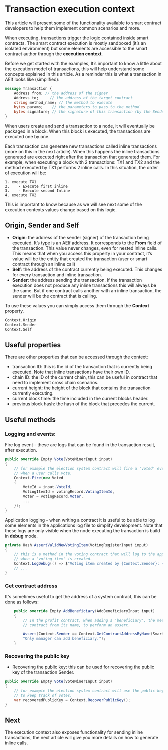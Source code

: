 # Transaction execution context

This article will present some of the functionality available to smart contract developers to help them implement common scenarios and more.

When executing, transactions trigger the logic contained inside smart contracts. The smart contract execution is mostly sandboxed (it’s an isolated environment) but some elements are accessible to the smart contract author through the **execution context**. 

Before we get started with the examples, It’s important to know a little about the execution model of transactions, this will help understand some concepts explained in this article. As a reminder this is what a transaction in AElf looks like (simplified):

```protobuf
message Transaction {
    Address from; // the address of the signer
    Address to;     // the address of the target contract 
    string method_name; // the method to execute
    bytes params;    // the parameters to pass to the method 
    bytes signature; // the signature of this transaction (by the Sender)
}
```

When users create and send a transaction to a node, it will eventually be packaged in a block. When this block is executed, the transactions are executed one by one. 

Each transaction can generate new transactions called inline transactions (more on this in the next article). When this happens the inline transactions generated are executed right after the transaction that generated them. For example, when executing a block with 2 transactions: TX1 and TX2 and the method executed by TX1 performs 2 inline calls. In this situation, the order of execution will be:

```
1. execute TX1 
2.    - Execute first inline 
3.    - Execute second Inline 
4. execute TX2 
```

This is important to know because as we will see next some of the execution contexts values change based on this logic.

## Origin, Sender and Self

- **Origin**: the address of the sender (signer) of the transaction being executed. It’s type is an AElf address. It corresponds to the **From** field of the transaction. This value never changes, even for nested inline calls. This means that when you access this property in your contract, it’s value will be the entity that created the transaction (user or smart contract through an inline call) 
- **Self**: the address of the contract currently being executed. This changes for every transaction and inline transaction.
- **Sender**: the address sending the transaction. If the transaction execution does not produce any inline transactions this will always be the same. But if one contract calls another with an inline transaction, the sender will be the contract that is calling.

To use these values you can simply access them through the **Context** property.

```protobuf
Context.Origin
Context.Sender
Context.Self
```

## Useful properties

There are other properties that can be accessed through the context:
- transaction ID: this is the id of the transaction that is currently being executed. Note that inline transactions have their own ID.
- chain ID: the ID of the current chain, this can be useful in contract that need to implement cross chain scenarios.
- current height: the height of the block that contains the transaction currently executing.
- current block time: the time included in the current blocks header.
- previous block hash: the hash of the block that precedes the current.

## Useful methods

### Logging and events: 

Fire log event - these are logs that can be found in the transaction result, after execution. 

```csharp
public override Empty Vote(VoteMinerInput input)
{
    // for example the election system contract will fire a 'voted' event 
    // when a user calls vote.
    Context.Fire(new Voted
    {
        VoteId = input.VoteId,
        VotingItemId = votingRecord.VotingItemId,
        Voter = votingRecord.Voter,
        ...
    });
}
```

Application logging - when writing a contract it is useful to be able to log some elements in the applications log file to simplify development. Note that these logs are only visible when the node executing the transaction is build in **debug** mode.

```csharp
private Hash AssertValidNewVotingItem(VotingRegisterInput input)
{
    // this is a method in the voting contract that will log to the applications log file
    // when a 'voting item' is created. 
    Context.LogDebug(() => $"Voting item created by {Context.Sender}: {votingItemId.ToHex()}");
    // ...
}
```

### Get contract address

It's sometimes useful to get the address of a system contract, this can be done as follows:

```csharp
    public override Empty AddBeneficiary(AddBeneficiaryInput input)
    {
        // In the profit contract, when adding a 'beneficiary', the method will get the address of the token holder 
        // contract from its name, to perform an assert.

        Assert(Context.Sender == Context.GetContractAddressByName(SmartContractConstants.TokenHolderContractSystemName),
        "Only manager can add beneficiary.");
    }
```

### Recovering the public key

- Recovering the public key: this can be used for recovering the public key of the transaction Sender.

```csharp
public override Empty Vote(VoteMinerInput input)
{
    // for example the election system contract will use the public key of the sender
    // to keep track of votes.
    var recoveredPublicKey = Context.RecoverPublicKey();
}
```

## Next

The execution context also exposes functionality for sending inline transactions, the next article will give you more details on how to generate inline calls.